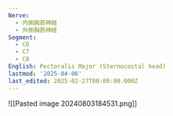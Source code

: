 ```yaml
---
Nerve:
  - 内側胸筋神経
  - 外側胸筋神経
Segment:
  - C6
  - C7
  - C8
English: Pectoralis Major (Sternocostal head)
lastmod: '2025-04-06'
last_edited: 2025-02-27T00:00:00.000Z
---
```


![[Pasted image 20240803184531.png]]
